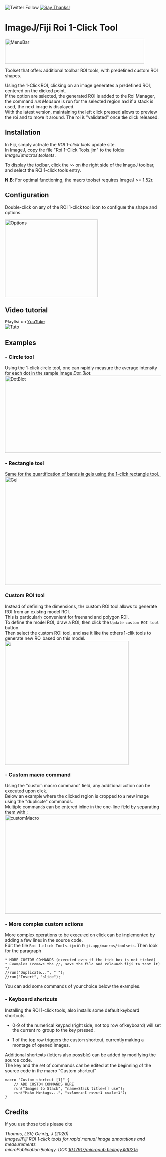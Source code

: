 ![Twitter Follow](https://img.shields.io/twitter/follow/LauLauThom?style=social)
[![Say Thanks!](https://img.shields.io/badge/Say%20Thanks-!-1EAEDB.svg)](https://saythanks.io/to/laurent132.thomas@laposte.net)
# ImageJ/Fiji Roi 1-Click Tool

<img src="https://github.com/LauLauThom/RoiClicTool/blob/master/Image/FijiMenu.JPG" alt="MenuBar" width="450" height="80">     

Toolset that offers additional toolbar ROI tools, with predefined custom ROI shapes.

Using the 1-Click ROI, clicking on an image generates a predefined ROI, centered on the clicked point.  
If the option are selected, the generated ROI is added to the Roi Manager, the command _run Measure_ is run for the selected region and if a stack is used, the next image is displayed.  
With the latest version, maintaining the left click pressed allows to preview the roi and to move it around. The roi is "validated" once the click released.

## Installation
In Fiji, simply activate the *ROI 1-click tools* update site.  
In ImageJ, copy the file "Roi 1-Click Tools.ijm" to the folder *ImageJ\macros\toolsets*. 

To display the toolbar, click the `>>` on the right side of the ImageJ toolbar, and select the ROI 1-click tools entry.  

__N.B__: For optimal functioning, the macro toolset requires ImageJ >= 1.52r.

## Configuration
Double-click on any of the ROI 1-click tool icon to configure the shape and options.

<img src="https://github.com/LauLauThom/RoiClicTool/blob/master/Image/Options.JPG" alt="Options" width="300" height="250">

## Video tutorial  
Playlist on [YouTube](https://www.youtube.com/playlist?list=PLbBgXlYof3_aEXBmXkkuLyQ78aVj_xdan)  
[![Tuto](https://img.youtube.com/vi/ZPS78T_-gUs/0.jpg)](https://www.youtube.com/watch?v=ZPS78T_-gUs) 

## Examples
### - Circle tool
Using the 1-click circle tool, one can rapidly measure the average intensity for each dot in the sample image *Dot_Blot*.
<img src="https://github.com/LauLauThom/RoiClicTool/blob/master/Image/DotBlot.png" alt="DotBlot" width="600" height="250">

### - Rectangle tool
Same for the quantification of bands in gels using the 1-click rectangle tool.
<img src="https://github.com/LauLauThom/RoiClicTool/blob/master/Image/Gel.png" alt="Gel" width="650" height="350">

### Custom ROI tool
Instead of defining the dimensions, the custom ROI tool allows to generate ROI from an existing model ROI.  
This is particularly convenient for freehand and polygon ROI.  
To define the model ROI, draw a ROI, then click the `Update custom ROI tool` button.  
Then select the custom ROI tool, and use it like the others 1-clik tools to generate new ROI based on this model.   
<img src="https://github.com/LauLauThom/RoiClicTool/blob/master/Image/customRoi.gif" width="400" height="400">



### - Custom macro command
Using the "custom macro command" field, any additional action can be executed upon click.  
Below an example where the clicked region is cropped to a new image using the "duplicate" commands.  
Multiple commands can be entered inline in the one-line field by separating them with ;
<img src="https://github.com/LauLauThom/RoiClicTool/blob/master/Image/customMacro.png" alt="customMacro" width="900" height="320">

### - More complex custom actions
More complex operations to be executed on click can be implemented by adding a few lines in the source code.  
Edit the file `Roi 1-click Tools.ijm` in `Fiji.app/macros/toolsets`. 
Then look for the paragraph

	* MORE CUSTOM COMMANDS (executed even if the tick box is not ticked)
	* Examples (remove the //, save the file and relaunch fiji to test it)
	*/
	//run("Duplicate...", " ");
	//run("Invert", "slice");

You can add some commands of your choice below the examples.

### - Keyboard shortcuts
Installing the ROI 1-click tools, also installs some default keyboard shortcuts.
- 0-9 of the numerical keypad (right side, not top row of keyboard) will set the current roi group to the key pressed.

- 1 of the top row triggers the custom shortcut, currently making a montage of opened images.  

Additional shortcuts (letters also possible) can be added by modifying the source code.  
The key and the set of commands can be edited at the beginning of the source code in the macro "Custom shortcut"

	macro "Custom shortcut [1]" {
		// ADD CUSTOM COMMANDS HERE
		run("Images to Stack", "name=Stack title=[] use");
		run("Make Montage...", "columns=5 rows=1 scale=1");
	}

## Credits
If you use those tools please cite  

*Thomas, LSV; Gehrig, J (2020)  
ImageJ/Fiji ROI 1-click tools for rapid manual image annotations and measurements  
microPublication Biology. 
DOI: [10.17912/micropub.biology.000215](https://doi.org/10.17912/micropub.biology.000215)*
